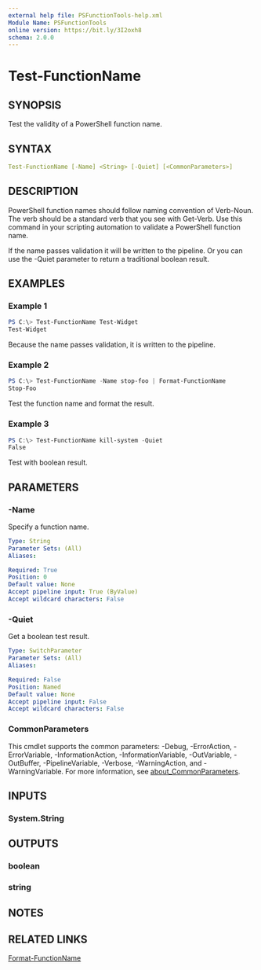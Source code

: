 ```yaml
---
external help file: PSFunctionTools-help.xml
Module Name: PSFunctionTools
online version: https://bit.ly/3I2oxh8
schema: 2.0.0
---
```


# Test-FunctionName

## SYNOPSIS

Test the validity of a PowerShell function name.

## SYNTAX

```yaml
Test-FunctionName [-Name] <String> [-Quiet] [<CommonParameters>]
```

## DESCRIPTION

PowerShell function names should follow naming convention of Verb-Noun. The verb should be a standard verb that you see with Get-Verb. Use this command in your scripting automation to validate a PowerShell function name.

If the name passes validation it will be written to the pipeline. Or you can use the -Quiet parameter to return a traditional boolean result.

## EXAMPLES

### Example 1

```powershell
PS C:\> Test-FunctionName Test-Widget
Test-Widget
```

Because the name passes validation, it is written to the pipeline.

### Example 2

```powershell
PS C:\> Test-FunctionName -Name stop-foo | Format-FunctionName
Stop-Foo
```

Test the function name and format the result.

### Example 3

```powershell
PS C:\> Test-FunctionName kill-system -Quiet
False
```

Test with boolean result.

## PARAMETERS

### -Name

Specify a function name.

```yaml
Type: String
Parameter Sets: (All)
Aliases:

Required: True
Position: 0
Default value: None
Accept pipeline input: True (ByValue)
Accept wildcard characters: False
```

### -Quiet

Get a boolean test result.

```yaml
Type: SwitchParameter
Parameter Sets: (All)
Aliases:

Required: False
Position: Named
Default value: None
Accept pipeline input: False
Accept wildcard characters: False
```

### CommonParameters

This cmdlet supports the common parameters: -Debug, -ErrorAction, -ErrorVariable, -InformationAction, -InformationVariable, -OutVariable, -OutBuffer, -PipelineVariable, -Verbose, -WarningAction, and -WarningVariable. For more information, see [about_CommonParameters](http://go.microsoft.com/fwlink/?LinkID=113216).

## INPUTS

### System.String

## OUTPUTS

### boolean

### string

## NOTES

## RELATED LINKS

[Format-FunctionName](Format-FunctionName.md)
